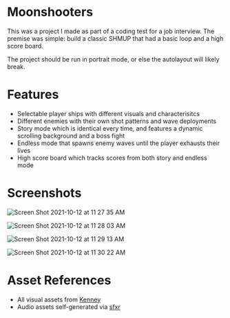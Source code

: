 # Moonshooters

This was a project I made as part of a coding test for a job interview. The premise was simple: build a classic SHMUP that had a basic loop and a high score board.

The project should be run in portrait mode, or else the autolayout will likely break.

# Features

- Selectable player ships with different visuals and characterisitcs
- Different enemies with their own shot patterns and wave deployments
- Story mode which is identical every time, and features a dynamic scrolling background and a boss fight
- Endless mode that spawns enemy waves until the player exhausts their lives
- High score board which tracks scores from both story and endless mode

# Screenshots

![Screen Shot 2021-10-12 at 11 27 35 AM](https://user-images.githubusercontent.com/4753012/136930732-4eef60a6-4687-4051-b72b-b55f1bede23e.png)

![Screen Shot 2021-10-12 at 11 28 03 AM](https://user-images.githubusercontent.com/4753012/136930781-51caa0ee-ad46-4786-a8c8-ac463e78ef32.png)

![Screen Shot 2021-10-12 at 11 29 13 AM](https://user-images.githubusercontent.com/4753012/136930837-1554173f-0f73-4083-b58d-f820b388588f.png)

![Screen Shot 2021-10-12 at 11 30 22 AM](https://user-images.githubusercontent.com/4753012/136930902-f812d5a6-148a-4060-adda-4ef23e5cf4a4.png)

# Asset References

- All visual assets from [Kenney](https://kenney.nl/)
- Audio assets self-generated via [sfxr](https://www.drpetter.se/project_sfxr.html)
